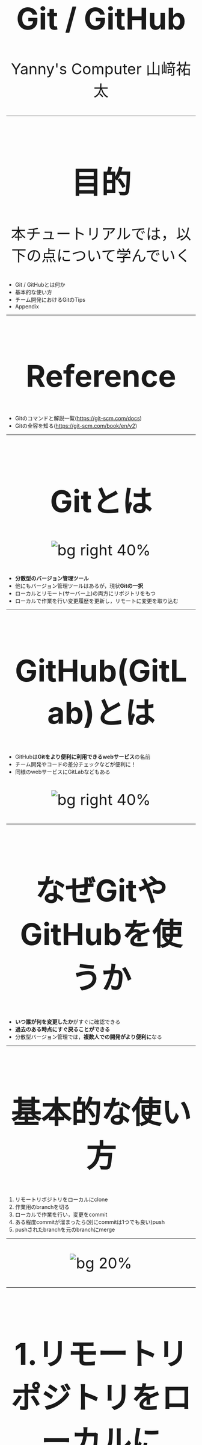 <!-- 
$theme: uncover
template: invert
-->

# Git / GitHub

Yanny's Computer 山﨑祐太

<style scoped="scoped">
    h1 {
        text-align: center;
        font-size: 100px;
    }
    p {
        text-align: center;
        font-size: 40px;
    }
</style>

---
<!-- paginate: true -->

# 目的

本チュートリアルでは，以下の点について学んでいく

- Git / GitHubとは何か
- 基本的な使い方
- チーム開発におけるGitのTips
- Appendix

---

# Reference

- Gitのコマンドと解説一覧(https://git-scm.com/docs)
- Gitの全容を知る(https://git-scm.com/book/en/v2)

---

# Gitとは

![bg right 40%](https://git-scm.com/images/logos/downloads/Git-Logo-2Color.png)

- **分散型のバージョン管理ツール**
- 他にもバージョン管理ツールはあるが，現状**Gitの一択**
- ローカルとリモート(サーバー上)の両方にリポジトリをもつ
- ローカルで作業を行い変更履歴を更新し，リモートに変更を取り込む

---

# GitHub(GitLab)とは

- GitHubは**Gitをより便利に利用できるwebサービス**の名前
- チーム開発やコードの差分チェックなどが便利に！
- 同様のwebサービスにGitLabなどもある

![bg right 40%](https://github.githubassets.com/images/modules/logos_page/GitHub-Logo.png)

---

# なぜGitやGitHubを使うか

- **いつ誰が何を変更したか**がすぐに確認できる
- **過去のある時点にすぐ戻ることができる**
- 分散型バージョン管理では，**複数人での開発がより便利に**なる

---

# 基本的な使い方

1. リモートリポジトリをローカルにclone
2. 作業用のbranchを切る
3. ローカルで作業を行い，変更をcommit
4. ある程度commitが溜まったら(別にcommitは1つでも良い)push
5. pushされたbranchを元のbranchにmerge

---

![bg 20%](https://cdn.shopify.com/s/files/1/1061/1924/products/Thinking_Face_Emoji_large.png?v=1480481060)

---

# 1.リモートリポジトリをローカルにclone

```shell
git clone -b develop https://github.com/yutayamazaki/Tutorials.git
```

- GitHubなどからリポジトリをローカルに取ってくる

- `-b develop`でdevelopブランチを取ってくるという意味(ブランチは後で解説)

- リモートから取ってきて，ローカルで作業，リモートに変更を取り込むと言う流れになる

---

# 2. 作業用ブランチを切る

```shell
git checkout -b feature/fix_yamazaki
```

- `git checkout -b ブランチ名`でブランチを作成する
- とりあえず`feature/変更や機能の名前`というブランチを作成すればok
- 作業をcommitした後にこのブランチを元のブランチにマージする

---

# branch

- Gitで管理している履歴を枝分かれさせたもの
- 複数のブランチを作成してそれを本流に結合するという流れで開発する
- これにより複数人や複数チームが並行して別機能の開発を行える

---

# 3. ローカルで作業を行い，変更をcommit

```shell
git add yamazaki.md
git commit -m "add yamazaki.md"
```

- `git add file名`でステージングエリアに上げる
- `git commit -m "コミットメッセージ"`で変更を記録する

---

# commit

- Gitにおけるバージョン管理の単位
- ひとまとまりの作業を行うたびにcommitを行い，適宜変更を記録していく
- `git commit -m "コミットメッセージ"`でcommitする
- メッセージは`fix function`など「動詞+目的語」で何をどうしたかを書く
    - 参考記事：[GitHubで使われている実用英語コメント集](https://qiita.com/shikichee/items/a5f922a3ef3aa58a1839)
- commitの単位はひとまずは大きすぎなければok

---

# add

- Gitでcommit出来るのはステージングエリアにあるファイルだけ
- ステージングエリアがあることで，commitの単位を調整できる
- 以下の流れでcommitを行う
    1. ファイルに変更を加える
    2. ステージングエリアに追加
    3. commit

![bg right 80%](https://git-scm.com/figures/18333fig0106-tn.png)

---

# 4. ある程度commitが溜まったらpush

```shell
git push origin feature/fix_yamazaki
```

- 自分の作業ブランチをリモートに送る
- その後GitHubやGitLabでプルリクエストやマージリクエストを作成
- コードレビューや修正を経て元のブランチにマージされる

---

# GitのTips

<style scoped="scoped">
    h1 {
        text-align: center;
        font-size: 100px;
    }
</style>

---

# commitのTips

![ bg right 90%](https://github.com/yutayamazaki/Tutorials/blob/master/git/img/history.png?raw=true)

<style scoped="scoped">
    h1 {
        text-align: center;
        font-size: 100px;
    }
</style>

---

# commitのTips

- commitはレビューの際に確認していく単位でもある
    - 大きすぎても小さすぎても面倒
    - **困ったときはより小さくまとめる(レビューしやすい)**

- **開発時にどんな変更が加えられたのかをコミットメッセージで確認**していく
    - メッセージは分かりやすく
    - commitが**意味のあるまとまり**だと理解しやすくなる！

---

# Pull Request(Merge Request)のTips

- GitHubではPull Request，GitLabではMerge Requestと呼ばれる
- 作業ブランチを元のブランチに統合する処理のこと
- Descriptionに何の変更を施したかを書く
    - 変更された機能だけでなく，その開発の背景や目的などがあるとなお良い

---

# 頻出Gitコマンド集

<style scoped="scoped">
    h1 {
        text-align: center;
        font-size: 80px;
    }
</style>

---

# 確認系のコマンド

#### ・現状確認
今いるブランチや変更されたファイルがステージングされているかなどを確認．

```shell
git status
```

#### ・直近数個のcommitのログを確認
```shell
git log
```

#### ・ステージング前のファイルの変更の差分を確認
追加した部分が緑，削除した分が赤で表示される．
```shell
git diff filename
```

---

# 作業取り消し系のコマンド

#### ・addの取り消し


```shell
git reset filename
```

#### ・commitの取り消し

```shell
git reset HEAD^
```

---

# Gitの流れを体験する

<style scoped="scoped">
    h1 {
        text-align: center;
        font-size: 80px;
    }
</style>

---

# やること

- https://github.com/yutayamazaki/Tutorials.git をforkしてローカルにcloneする
- 適当なファイルを作ってその変更をcommitする
- 自分のリモートリポジトリにpush
- 元のリモートリポジトリにPull Requestを送る

---

# Appendix

<style scoped="scoped">
    h1 {
        text-align: center;
        font-size: 80px;
    }
</style>

---

# Gitのアカウント設定

commitはアカウントに紐づけられているので，ユーザーの設定をする必要がある

- ユーザー名
- メールアドレス

の2つの情報が必要でこれが設定されていないとcommitが出来ない

---

# 設定の確認

Gitで管理されているディレクトリで以下のコマンドを打つと設定を確認できる．  

```shell
git config -l
```

出力結果の例
```shell
user.email=tppymd@gmail.com
user.name=yutayamazaki
```

---

# globalとlocalの設定

`global`と`local`の2通りの設定がある

- `global`：そのPC全体におけるデフォルトのユーザー設定(`~/.giconfig`)
- `local`：各ローカルリポジトリにおけるユーザー設定(`.git/config`)

それぞれのファイルの中身は以下のようになっており，これを書き換えることでユーザー設定を変更できる．

```shell
[user]
    email = tppymd@gmail.com
    name = yutayamazaki
```

---

# configの書き換え

普通にvimなどのエディタで書き換えてもいいが，一応それ専用のコマンドもある

```shell
$ git config --global user.name "yutayamazaki"
$ git config --global user.email tppymd@gmail.com
```

`--global`を`--local`に変えることで，localの設定を変更できる

# GitHubとGitLabの使い分け

- GitHubやGitLabに登録する際にユーザー名とメールアドレスを登録する
- このユーザー名とメールアドレスを用いて，GitHubとGitLabを同じPCで使い分けることが可能

---

# GitHubやGitLabとの通信

- リモートリポジトリとローカルリポジトリの通信は`HTTPS`か`SSH`で行う
- GitHubの推奨通信プロトコルは'HTTPS'


---

# `HTTP`と`HTTPS`

- `HTTP`と`HTTPS`の違いは，通信が暗号化されているか否か
- `HTTP`(Hyper Text Transfer Protocol)と`HTTPS`(Hypertext Transfer Protocol Secure)
- 通信が暗号化されていることで，第三者からは内容を理解できない

# `HTTPS`と`SSH`
- `SSH`も`HTTPS`と同様にセキュアな通信を行うためのプロトコル
- `SSH`はSecure Shellの略で，リモートサーバーの操作やファイル転送などを行う

---

# 公開鍵認証

- GitHubの`SSH`のユーザー識別は公開鍵認証という暗号化の方式を用いている
    1. 「公開鍵」で暗号化し「秘密鍵」で復号する
    2. 「公開鍵」を通信したい相手に渡して暗号化してもらう
    3. 自分が所有する「秘密鍵」で復号する

---

# GitHubと`SSH`で通信する

- 公開鍵と秘密鍵の生成

3回エンターを入力すると`id_rsa`と`id_rsa.pub`の2つのファイルが生成される

```shell
ssh-keygen -t rsa
```

- `id_rsa`
    - 秘密鍵で外には出さない
- `id_rsa.pub`
    - 公開鍵でこの内容をGitHubに登録する

---

# GitHubと`SSH`で通信する

- https://github.com/settings/keys にアクセスして，`New SSH key`を押す
- Titleを適当にわかりやすい名前をつける
- Keyには`id_rsa.pub`の内容をコピペ

![bg right fit](https://github.com/yutayamazaki/Tutorials/blob/master/git/img/ssh_github.png?raw=true)

---

# GitHubと`SSH`で通信する

```shell
ssh -T git@github.com
```

で上手く結果が表示されればok

Permittion deniedが出てるとどこかで設定がうまく言ってない

